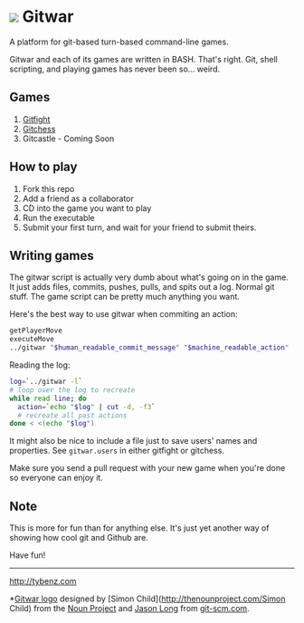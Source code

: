 ![](https://secure.gravatar.com/avatar/a52f0b5df73d445c85ffcbb6ac4b1d8b?s=50) Gitwar
======

A platform for git-based turn-based command-line games.

Gitwar and each of its games are written in BASH. That's right.
Git, shell scripting, and playing games has never been so... weird.

## Games

1. [Gitfight](http://github.com/gitwar/gitwar/tree/master/gitfight)
2. [Gitchess](http://github.com/gitwar/gitwar/tree/master/gitchess)
3. Gitcastle - Coming Soon

## How to play

1. Fork this repo
2. Add a friend as a collaborator
3. CD into the game you want to play
4. Run the executable
5. Submit your first turn, and wait for your friend to submit theirs.

## Writing games

The gitwar script is actually very dumb about
what's going on in the game. It just adds files, commits, pushes,
pulls, and spits out a log. Normal git stuff. The game script can be pretty much anything you want.

Here's the best way to use gitwar when commiting an action:

```bash
getPlayerMove
executeMove
../gitwar "$human_readable_commit_message" "$machine_readable_action"
```

Reading the log:

```bash
log=`../gitwar -l`
# loop over the log to recreate
while read line; do
  action=`echo "$log" | cut -d, -f3`
  # recreate all past actions
done < <(echo "$log")
```

It might also be nice to include a file just to save users' names and
properties. See `gitwar.users` in either gitfight or gitchess.

Make sure you send a pull request with your new game when you're done so everyone can enjoy it.

## Note

This is more for fun than for anything else. It's just yet another way
of showing how cool git and Github are.

Have fun!

------
http://tybenz.com

*[Gitwar logo](http://thenounproject.com/noun/soldier/#icon-No1697) designed
by [Simon Child](http://thenounproject.com/Simon Child) from the [Noun
Project](http://thenounproject.com) and [Jason
Long](http://twitter.com/jasonlong) from
[git-scm.com](http://git-scm.com/downloads/logos).
